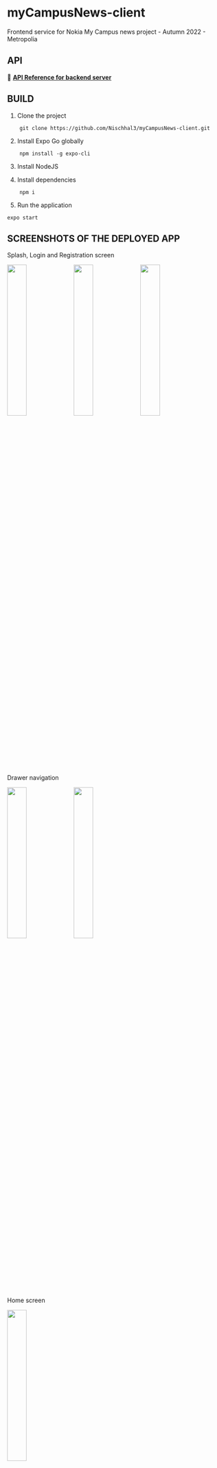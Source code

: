 # myCampusNews-client

Frontend service for Nokia My Campus news project - Autumn 2022 - Metropolia

## API 

🔗 [**API Reference for backend server**](https://github.com/myxmxm/myCampusNews-server)

## BUILD

1. Clone the project

```
    git clone https://github.com/Nischhal3/myCampusNews-client.git
```

2. Install Expo Go globally

```
    npm install -g expo-cli
```

3. Install NodeJS

4. Install dependencies

```
    npm i
```

5. Run the application

```
expo start
```

## SCREENSHOTS OF THE DEPLOYED APP

Splash, Login and Registration screen

<p  align="row">
<img src="assets/splash_screen.png" width="30%">
<img src="assets/registration_screen.png" width="30%">
<img src="assets/login_screen.png" width="30%">
</p>

Drawer navigation

<p  align="row">
<img src="assets/admin_drawer.png" width="30%">
<img src="assets/regular_user_drawer.png" width="30%">
</p>

Home screen

<img src="assets/home_screen.png" width="30%">

Single news screen
<p  align="row">
<img src="assets/single_news_screen_1.png" width="30%">
<img src="assets/single_news_screen_2.png" width="30%">
</p>

News publishing screen

<p  align="row">
<img src="assets/news_publish_screen_1.png" width="30%">
<img src="assets/news_publish_screen_2.png" width="30%">
<img src="assets/news_publish_screen_3.png" width="30%">
</p>

Manage user and news screen

<p  align="row">
<img src="assets/manage_news_screen.png" width="30%">
<img src="assets/manage_user_screen.png" width="30%">
<img src="assets/user_profile_screen_1.png" width="30%">
</p>

Drafted news and bookmarked news screen

<p  align="row">
<img src="assets/drafted_news_screen.png" width="30%">
<img src="assets/bookmarked_news_screen.png" width="30%">
</p>

Notification
<img src="assets/notification.png" width="30%">

Setting screens

<p  align="row">
<img src="assets/setting_screen_1.png" width="30%">
<img src="assets/setting_screen_2.png" width="30%">
<img src="assets/setting_screen_3.png" width="30%">
</p>

## CONTRIBUTORS

[Nischhal Shrestha](https://github.com/Nischhal3) <br>
[Boris Hoi](https://github.com/Borissss420)<br>
[Xiaoming Ma](https://github.com/myxmxm)<br>






